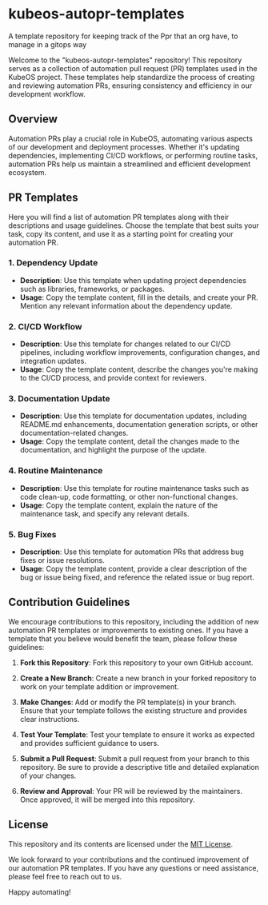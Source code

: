 # kubeos-autopr-templates
A template repository for keeping track of the Ppr that an org have, to manage in a gitops way

Welcome to the "kubeos-autopr-templates" repository! This repository serves as a collection of automation pull request (PR) templates used in the KubeOS project. These templates help standardize the process of creating and reviewing automation PRs, ensuring consistency and efficiency in our development workflow.

## Overview

Automation PRs play a crucial role in KubeOS, automating various aspects of our development and deployment processes. Whether it's updating dependencies, implementing CI/CD workflows, or performing routine tasks, automation PRs help us maintain a streamlined and efficient development ecosystem.

## PR Templates

Here you will find a list of automation PR templates along with their descriptions and usage guidelines. Choose the template that best suits your task, copy its content, and use it as a starting point for creating your automation PR.

### 1. Dependency Update

- **Description**: Use this template when updating project dependencies such as libraries, frameworks, or packages.
- **Usage**: Copy the template content, fill in the details, and create your PR. Mention any relevant information about the dependency update.

### 2. CI/CD Workflow

- **Description**: Use this template for changes related to our CI/CD pipelines, including workflow improvements, configuration changes, and integration updates.
- **Usage**: Copy the template content, describe the changes you're making to the CI/CD process, and provide context for reviewers.

### 3. Documentation Update

- **Description**: Use this template for documentation updates, including README.md enhancements, documentation generation scripts, or other documentation-related changes.
- **Usage**: Copy the template content, detail the changes made to the documentation, and highlight the purpose of the update.

### 4. Routine Maintenance

- **Description**: Use this template for routine maintenance tasks such as code clean-up, code formatting, or other non-functional changes.
- **Usage**: Copy the template content, explain the nature of the maintenance task, and specify any relevant details.

### 5. Bug Fixes

- **Description**: Use this template for automation PRs that address bug fixes or issue resolutions.
- **Usage**: Copy the template content, provide a clear description of the bug or issue being fixed, and reference the related issue or bug report.

## Contribution Guidelines

We encourage contributions to this repository, including the addition of new automation PR templates or improvements to existing ones. If you have a template that you believe would benefit the team, please follow these guidelines:

1. **Fork this Repository**: Fork this repository to your own GitHub account.

2. **Create a New Branch**: Create a new branch in your forked repository to work on your template addition or improvement.

3. **Make Changes**: Add or modify the PR template(s) in your branch. Ensure that your template follows the existing structure and provides clear instructions.

4. **Test Your Template**: Test your template to ensure it works as expected and provides sufficient guidance to users.

5. **Submit a Pull Request**: Submit a pull request from your branch to this repository. Be sure to provide a descriptive title and detailed explanation of your changes.

6. **Review and Approval**: Your PR will be reviewed by the maintainers. Once approved, it will be merged into this repository.

## License

This repository and its contents are licensed under the [MIT License](LICENSE.md).

We look forward to your contributions and the continued improvement of our automation PR templates. If you have any questions or need assistance, please feel free to reach out to us.

Happy automating!

